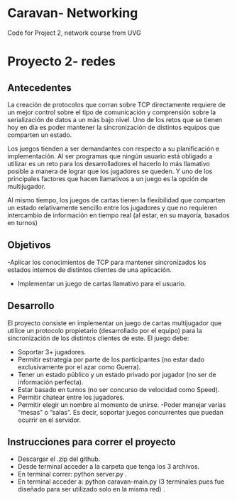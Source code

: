 # Caravan- Networking
Code for Project 2, network course from UVG

# Proyecto 2- redes

## Antecedentes 
La creación de protocolos que corran sobre TCP directamente requiere de un mejor control sobre
el tipo de comunicación y comprensión sobre la serialización de datos a un más bajo nivel. Uno de
los retos que se tienen hoy en día es poder mantener la sincronización de distintos equipos que
comparten un estado.

Los juegos tienden a ser demandantes con respecto a su planificación e implementación. Al ser
programas que ningún usuario está obligado a utilizar es un reto para los desarrolladores el hacerlo
lo más llamativo posible a manera de lograr que los jugadores se queden. Y uno de los principales
factores que hacen llamativos a un juego es la opción de multijugador.

Al mismo tiempo, los juegos de cartas tienen la flexibilidad que comparten un estado relativamente
sencillo entre los jugadores y que no requieren intercambio de información en tiempo real (al estar,
en su mayoría, basados en turnos)

## Objetivos
-Aplicar los conocimientos de TCP para mantener sincronizados los estados internos de
distintos clientes de una aplicación.
- Implementar un juego de cartas llamativo para el usuario.

## Desarrollo
El proyecto consiste en implementar un juego de cartas multijugador que utilice un protocolo
propietario (desarrollado por el equipo) para la sincronización de los distintos clientes de este. El
juego debe:

- Soportar 3+ jugadores.
- Permitir estrategia por parte de los participantes (no estar dado exclusivamente por el azar
como Guerra).
- Tener un estado público y un estado privado por jugador (no ser de información perfecta).
- Estar basado en turnos (no ser concurso de velocidad como Speed).
- Permitir chatear entre los jugadores.
- Permitir elegir un nombre al momento de unirse.
-Poder manejar varias “mesas” o “salas”. Es decir, soportar juegos concurrentes que puedan
ocurrir en el servidor.

## Instrucciones para correr el proyecto
- Descargar el .zip del github.
- Desde terminal acceder a la carpeta que tenga los 3 archivos.
- En terminal correr: python server.py .
- En terminal acceder a: python caravan-main.py (3 terminales pues fue diseñado para ser utilizado solo en la misma red) .
